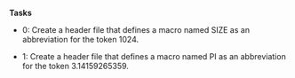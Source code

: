 **Tasks**

* 0: Create a header file that defines a macro named SIZE as an abbreviation for the token 1024.

* 1: Create a header file that defines a macro named PI as an abbreviation for the token 3.14159265359.


